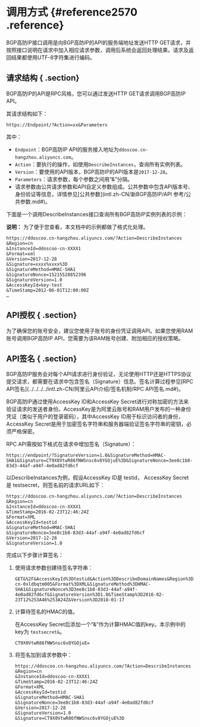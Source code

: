 # 调用方式 {#reference2570 .reference}

BGP高防IP接口调用是向BGP高防IP的API的服务端地址发送HTTP GET请求，并按照接口说明在请求中加入相应请求参数，调用后系统会返回处理结果。请求及返回结果都使用UTF-8字符集进行编码。

## 请求结构 { .section}

BGP高防IP的API是RPC风格，您可以通过发送HTTP GET请求调用BGP高防IP API。

其请求结构如下：

```language-shell
https://Endpoint/?Action=xx&Parameters

```

其中：

-    `Endpoint`：BGP高防IP API的服务接入地址为`ddoscoo.cn-hangzhou.aliyuncs.com`。
-    `Action`：要执行的操作，如使用`DescribeInstances`，查询所有实例列表。
-    `Version`：要使用的API版本，BGP高防IP的API版本是`2017-12-28`。
-    `Parameters`：请求参数，每个参数之间用“&”分隔。
-   请求参数由公共请求参数和API自定义参数组成。公共参数中包含API版本号、身份验证等信息，详情参见[公共参数](intl.zh-CN/新BGP高防IP/API 参考/公共参数.md#)。

下面是一个调用DescribeInstances接口查询所有BGP高防IP实例列表的示例：

**说明：** 为了便于您查看，本文档中的示例都做了格式化处理。

```
https://ddoscoo.cn-hangzhou.aliyuncs.com/?Action=DescribeInstances
&Region=cn
&InstanceId=ddoscoo-cn-XXXX1
&Format=xml
&Version=2017-12-28
&Signature=xxxx%xxxx%3D
&SignatureMethod=HMAC-SHA1
&SignatureNonce=15215528852396
&SignatureVersion=1.0
&AccessKeyId=key-test
&TimeStamp=2012-06-01T12:00:00Z
…

```

## API授权 { .section}

为了确保您的账号安全，建议您使用子账号的身份凭证调用API。如果您使用RAM账号调用BGP高防IP API，您需要为该RAM账号创建、附加相应的授权策略。

## API签名 { .section}

BGP高防IP服务会对每个API请求进行身份验证，无论使用HTTP还是HTTPS协议提交请求，都需要在请求中包含签名（Signature）信息。签名计算过程参见[RPC API签名](../../../../intl.zh-CN/阿里云API介绍/签名机制/RPC API签名.md#)。

BGP高防IP通过使用AccessKey ID和AccessKey Secret进行对称加密的方法来验证请求的发送者身份。AccessKey是为阿里云账号和RAM用户发布的一种身份凭证（类似于用户的登录密码），其中AccessKey ID用于标识访问者的身份，AccessKey Secret是用于加密签名字符串和服务器端验证签名字符串的密钥，必须严格保密。

RPC API需按如下格式在请求中增加签名（Signature）：

```
https://endpoint/?SignatureVersion=1.0&SignatureMethod=HMAC-SHA1&Signature=CT9X0VtwR86fNWSnsc6v8YGOjuE%3D&SignatureNonce=3ee8c1b8-83d3-44af-a94f-4e0ad82fd6cf

```

以DescribeInstances为例，假设AccessKey ID是 testid， AccessKey Secret是 testsecret，则签名前的请求URL如下：

```
https://ddoscoo.cn-hangzhou.aliyuncs.com/?Action=DescribeInstances
&Region=cn
&InstanceId=ddoscoo-cn-XXXX1
&TimeStamp=2016-02-23T12:46:24Z
&Format=XML
&AccessKeyId=testid
&SignatureMethod=HMAC-SHA1
&SignatureNonce=3ee8c1b8-83d3-44af-a94f-4e0ad82fd6cf
&Version=2017-12-28
&SignatureVersion=1.0

```

完成以下步骤计算签名：

1.  使用请求参数创建待签名字符串：

    ```
    GET&%2F&AccessKeyId%3Dtestid&Action%3DDescribeDomainNames&Region%3Dcn&InstanceId%3Dwaf_elasticity-cn-0xldbqtm005&Format%3DXML&SignatureMethod%3DHMAC-SHA1&SignatureNonce%3D3ee8c1b8-83d3-44af-a94f-4e0ad82fd6cf&SignatureVersion%3D1.0&TimeStamp%3D2016-02-23T12%253A46%253A24Z&Version%3D2018-01-17
    
    ```

2.  计算待签名的HMAC的值。

    在AccessKey Secret后添加一个“&”作为计算HMAC值的key。本示例中的key为 `testsecret&`。

    ```
    CT9X0VtwR86fNWSnsc6v8YGOjuE=
    
    ```

3.  将签名加到请求参数中：

    ```
    https://ddoscoo.cn-hangzhou.aliyuncs.com/?Action=DescribeInstances
    &Region=cn
    &InstanceId=ddoscoo-cn-XXXX1
    &TimeStamp=2016-02-23T12:46:24Z
    &Format=XML
    &AccessKeyId=testid
    &SignatureMethod=HMAC-SHA1
    &SignatureNonce=3ee8c1b8-83d3-44af-a94f-4e0ad82fd6cf
    &Version=2017-12-28
    &SignatureVersion=1.0
    &Signature=CT9X0VtwR86fNWSnsc6v8YGOjuE%3D
    
    ```


